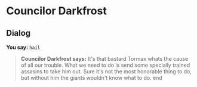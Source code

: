 # Councilor Darkfrost


## Dialog

**You say:** `hail`



>**Councilor Darkfrost says:** It's that bastard Tormax whats the cause of all our trouble. What we need to do is send some specially trained assasins to take him out. Sure it's not the most honorable thing to do, but without him the giants wouldn't know what to do.
end
